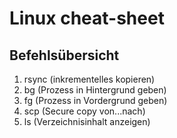 # Linux cheat-sheet

## Befehlsübersicht

1. rsync (inkrementelles kopieren)
2. bg (Prozess in Hintergrund geben)
3. fg (Prozess in Vordergrund geben)
4. scp (Secure copy von...nach)
5. ls (Verzeichnisinhalt anzeigen)
